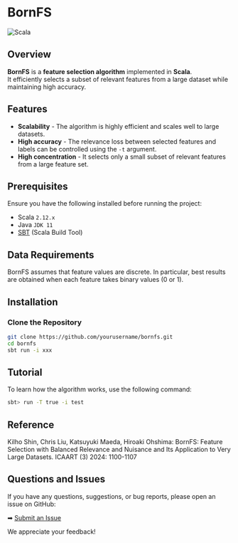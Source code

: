 # BornFS

![Scala](https://img.shields.io/badge/Scala-2.12-red.svg)

## Overview

**BornFS** is a **feature selection algorithm** implemented in **Scala**.  
It efficiently selects a subset of relevant features from a large dataset while maintaining high accuracy.

## Features

- **Scalability** - The algorithm is highly efficient and scales well to large datasets.
- **High accuracy** - The relevance loss between selected features and labels can be controlled using the `-t` argument.
- **High concentration** - It selects only a small subset of relevant features from a large feature set.

## Prerequisites

Ensure you have the following installed before running the project:
- Scala `2.12.x`
- Java `JDK 11`
- [SBT](https://www.scala-sbt.org/) (Scala Build Tool)

## Data Requirements

BornFS assumes that feature values are discrete. In particular, best results are
obtained when each feature takes binary values (0 or 1).

## Installation

### Clone the Repository

```sh
git clone https://github.com/yourusername/bornfs.git
cd bornfs
sbt run -i xxx
```

## Tutorial

To learn how the algorithm works, use the following command:

```sh
sbt> run -T true -i test
```

## Reference

Kilho Shin, Chris Liu, Katsuyuki Maeda, Hiroaki Ohshima:
BornFS: Feature Selection with Balanced Relevance and Nuisance and Its Application to Very Large Datasets. ICAART (3) 2024: 1100-1107

## Questions and Issues

If you have any questions, suggestions, or bug reports, please open an issue on GitHub:  

➡ [Submit an Issue](https://github.com/yourusername/repository-name/issues)  

We appreciate your feedback!
